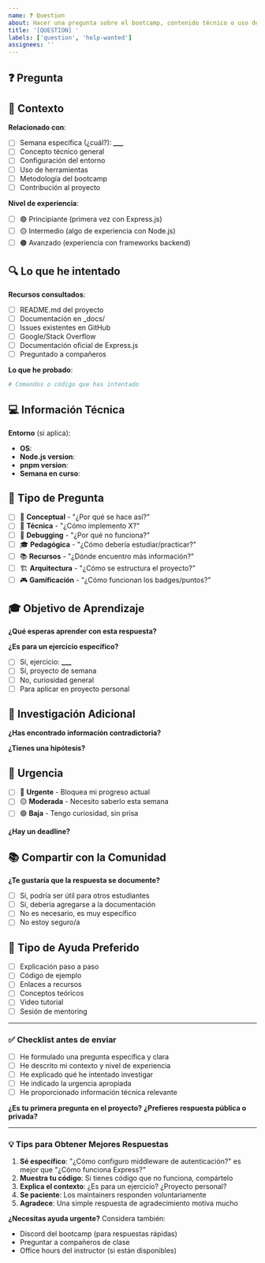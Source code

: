 ```yaml
---
name: ❓ Question
about: Hacer una pregunta sobre el bootcamp, contenido técnico o uso del proyecto
title: '[QUESTION] '
labels: ['question', 'help-wanted']
assignees: ''
---
```


## ❓ Pregunta

<!-- Formula tu pregunta de manera clara y específica -->

## 📍 Contexto

**Relacionado con**:

- [ ] Semana específica (¿cuál?): ****\_\_\_****
- [ ] Concepto técnico general
- [ ] Configuración del entorno
- [ ] Uso de herramientas
- [ ] Metodología del bootcamp
- [ ] Contribución al proyecto

**Nivel de experiencia**:

- [ ] 🟢 Principiante (primera vez con Express.js)
- [ ] 🟡 Intermedio (algo de experiencia con Node.js)
- [ ] 🟠 Avanzado (experiencia con frameworks backend)

## 🔍 Lo que he intentado

<!-- Describe qué has investigado o intentado antes de preguntar -->

**Recursos consultados**:

- [ ] README.md del proyecto
- [ ] Documentación en \_docs/
- [ ] Issues existentes en GitHub
- [ ] Google/Stack Overflow
- [ ] Documentación oficial de Express.js
- [ ] Preguntado a compañeros

**Lo que he probado**:

```bash
# Comandos o código que has intentado
```

## 💻 Información Técnica

<!-- Solo completa si es relevante para tu pregunta -->

**Entorno** (si aplica):

- **OS**:
- **Node.js version**:
- **pnpm version**:
- **Semana en curso**:

## 🎯 Tipo de Pregunta

<!-- Marca el tipo que mejor describa tu pregunta -->

- [ ] 🤔 **Conceptual** - "¿Por qué se hace así?"
- [ ] 🔧 **Técnica** - "¿Cómo implemento X?"
- [ ] 🚨 **Debugging** - "¿Por qué no funciona?"
- [ ] 🎓 **Pedagógica** - "¿Cómo debería estudiar/practicar?"
- [ ] 📚 **Recursos** - "¿Dónde encuentro más información?"
- [ ] 🏗️ **Arquitectura** - "¿Cómo se estructura el proyecto?"
- [ ] 🎮 **Gamificación** - "¿Cómo funcionan los badges/puntos?"

## 🎓 Objetivo de Aprendizaje

**¿Qué esperas aprender con esta respuesta?**

<!-- Esto nos ayuda a dar respuestas más útiles para tu desarrollo -->

**¿Es para un ejercicio específico?**

- [ ] Sí, ejercicio: ****\_\_\_****
- [ ] Sí, proyecto de semana
- [ ] No, curiosidad general
- [ ] Para aplicar en proyecto personal

## 🔄 Investigación Adicional

**¿Has encontrado información contradictoria?**

<!-- Si has visto diferentes enfoques, compártelos -->

**¿Tienes una hipótesis?**

<!-- Si tienes una idea de cuál podría ser la respuesta -->

## 🎯 Urgencia

- [ ] 🔴 **Urgente** - Bloquea mi progreso actual
- [ ] 🟡 **Moderada** - Necesito saberlo esta semana
- [ ] 🟢 **Baja** - Tengo curiosidad, sin prisa

**¿Hay un deadline?**

<!-- ej: "necesito entregarlo mañana", "para el viernes" -->

## 📚 Compartir con la Comunidad

**¿Te gustaría que la respuesta se documente?**

- [ ] Sí, podría ser útil para otros estudiantes
- [ ] Sí, debería agregarse a la documentación
- [ ] No es necesario, es muy específico
- [ ] No estoy seguro/a

## 🤝 Tipo de Ayuda Preferido

- [ ] Explicación paso a paso
- [ ] Código de ejemplo
- [ ] Enlaces a recursos
- [ ] Conceptos teóricos
- [ ] Video tutorial
- [ ] Sesión de mentoring

---

### ✅ Checklist antes de enviar

- [ ] He formulado una pregunta específica y clara
- [ ] He descrito mi contexto y nivel de experiencia
- [ ] He explicado qué he intentado investigar
- [ ] He indicado la urgencia apropiada
- [ ] He proporcionado información técnica relevante

**¿Es tu primera pregunta en el proyecto?**
**¿Prefieres respuesta pública o privada?**

---

### 💡 Tips para Obtener Mejores Respuestas

1. **Sé específico**: "¿Cómo configuro middleware de autenticación?" es mejor que "¿Cómo funciona Express?"
2. **Muestra tu código**: Si tienes código que no funciona, compártelo
3. **Explica el contexto**: ¿Es para un ejercicio? ¿Proyecto personal?
4. **Se paciente**: Los maintainers responden voluntariamente
5. **Agradece**: Una simple respuesta de agradecimiento motiva mucho

**¿Necesitas ayuda urgente?** Considera también:

- Discord del bootcamp (para respuestas rápidas)
- Preguntar a compañeros de clase
- Office hours del instructor (si están disponibles)
